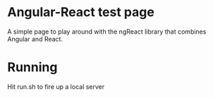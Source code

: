 
# Angular-React test page

A simple page to play around with the ngReact library that combines Angular and React.

# Running

Hit run.sh to fire up a local server